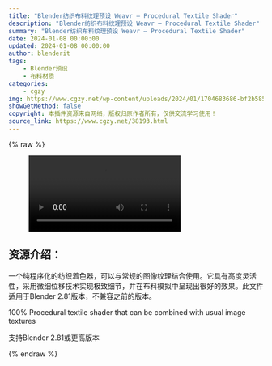 ```yaml
---
title: "Blender纺织布料纹理预设 Weavr – Procedural Textile Shader"
description: "Blender纺织布料纹理预设 Weavr – Procedural Textile Shader"
summary: "Blender纺织布料纹理预设 Weavr – Procedural Textile Shader"
date: 2024-01-08 00:00:00
updated: 2024-01-08 00:00:00
author: blenderit
tags: 
    - Blender预设
    - 布料材质
categories:
    - cgzy
img: https://www.cgzy.net/wp-content/uploads/2024/01/1704683686-bf2b585aaeb7a04.webp
showGetMethod: false
copyright: 本插件资源来自网络，版权归原作者所有，仅供交流学习使用！
source_link: https://www.cgzy.net/38193.html
---
```


{% raw %}
<figure class="wp-block-video aligncenter"><video controls src="http://cloud.video.taobao.com/play/u/null/p/1/e/6/t/1/445841415005.mp4"></video></figure><div class="wp-block-pandastudio-title"><div class="title_style_01"><h2 id="h2-0">资源介绍：</h2></div></div><p class="is-style-text-indent-2em">一个纯程序化的纺织着色器，可以与常规的图像纹理结合使用。它具有高度灵活性，采用微细位移技术实现极致细节，并在布料模拟中呈现出很好的效果。此文件适用于Blender 2.81版本，不兼容之前的版本。</p><p>100% Procedural textile shader that can be combined with usual image textures</p><div class="wp-block-pandastudio-tips"><div class="tip success "><p>支持Blender 2.81或更高版本</p>
</div></div>
<div style="display: none">cgzy</div>
{% endraw %}